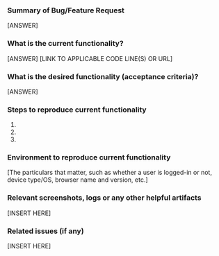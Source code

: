 ### Summary of Bug/Feature Request

[ANSWER]

### What is the current functionality?

[ANSWER]
[LINK TO APPLICABLE CODE LINE(S) OR URL]

### What is the desired functionality (acceptance criteria)?

[ANSWER]

### Steps to reproduce current functionality
1.
2.
3.

### Environment to reproduce current functionality

[The particulars that matter, such as whether a user is logged-in or not, device type/OS, browser name and version, etc.]

### Relevant screenshots, logs or any other helpful artifacts

[INSERT HERE]

### Related issues (if any)

[INSERT HERE]
